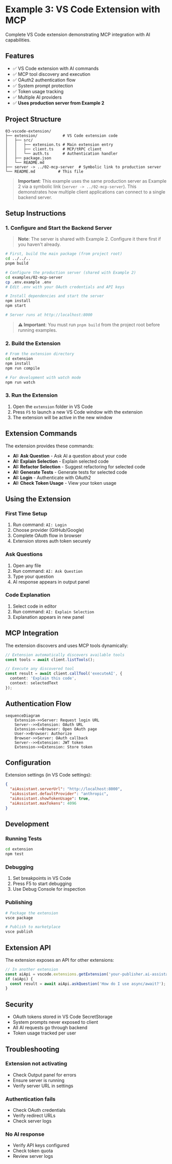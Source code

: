 # Example 3: VS Code Extension with MCP

Complete VS Code extension demonstrating MCP integration with AI capabilities.

## Features
- ✅ VS Code extension with AI commands
- ✅ MCP tool discovery and execution
- ✅ OAuth2 authentication flow
- ✅ System prompt protection
- ✅ Token usage tracking
- ✅ Multiple AI providers
- ✅ **Uses production server from Example 2**

## Project Structure

```
03-vscode-extension/
├── extension/           # VS Code extension code
│   ├── src/
│   │   ├── extension.ts # Main extension entry
│   │   ├── client.ts    # MCP/tRPC client
│   │   └── auth.ts      # Authentication handler
│   ├── package.json
│   └── README.md
├── server -> ../02-mcp-server  # Symbolic link to production server
└── README.md          # This file
```

> **Important**: This example uses the same production server as Example 2 via a symbolic link (`server -> ../02-mcp-server`). This demonstrates how multiple client applications can connect to a single backend server.

## Setup Instructions

### 1. Configure and Start the Backend Server

> **Note**: The server is shared with Example 2. Configure it there first if you haven't already.

```bash
# First, build the main package (from project root)
cd ../../..
pnpm build

# Configure the production server (shared with Example 2)
cd examples/02-mcp-server
cp .env.example .env
# Edit .env with your OAuth credentials and API keys

# Install dependencies and start the server
npm install
npm start

# Server runs at http://localhost:8000
```

> **⚠️ Important**: You must run `pnpm build` from the project root before running examples.

### 2. Build the Extension

```bash
# From the extension directory
cd extension
npm install
npm run compile

# For development with watch mode
npm run watch
```

### 3. Run the Extension

1. Open the `extension` folder in VS Code
2. Press `F5` to launch a new VS Code window with the extension
3. The extension will be active in the new window

## Extension Commands

The extension provides these commands:

- **AI: Ask Question** - Ask AI a question about your code
- **AI: Explain Selection** - Explain selected code
- **AI: Refactor Selection** - Suggest refactoring for selected code
- **AI: Generate Tests** - Generate tests for selected code
- **AI: Login** - Authenticate with OAuth2
- **AI: Check Token Usage** - View your token usage

## Using the Extension

### First Time Setup
1. Run command: `AI: Login`
2. Choose provider (GitHub/Google)
3. Complete OAuth flow in browser
4. Extension stores auth token securely

### Ask Questions
1. Open any file
2. Run command: `AI: Ask Question`
3. Type your question
4. AI response appears in output panel

### Code Explanation
1. Select code in editor
2. Run command: `AI: Explain Selection`
3. Explanation appears in new panel

## MCP Integration

The extension discovers and uses MCP tools dynamically:

```typescript
// Extension automatically discovers available tools
const tools = await client.listTools();

// Execute any discovered tool
const result = await client.callTool('executeAI', {
  content: 'Explain this code',
  context: selectedText
});
```

## Authentication Flow

```mermaid
sequenceDiagram
    Extension->>Server: Request login URL
    Server-->>Extension: OAuth URL
    Extension->>Browser: Open OAuth page
    User->>Browser: Authorize
    Browser->>Server: OAuth callback
    Server-->>Extension: JWT token
    Extension->>Extension: Store token
```

## Configuration

Extension settings (in VS Code settings):

```json
{
  "aiAssistant.serverUrl": "http://localhost:8000",
  "aiAssistant.defaultProvider": "anthropic",
  "aiAssistant.showTokenUsage": true,
  "aiAssistant.maxTokens": 4096
}
```

## Development

### Running Tests
```bash
cd extension
npm test
```

### Debugging
1. Set breakpoints in VS Code
2. Press F5 to start debugging
3. Use Debug Console for inspection

### Publishing
```bash
# Package the extension
vsce package

# Publish to marketplace
vsce publish
```

## Extension API

The extension exposes an API for other extensions:

```typescript
// In another extension
const aiApi = vscode.extensions.getExtension('your-publisher.ai-assistant')?.exports;
if (aiApi) {
  const result = await aiApi.askQuestion('How do I use async/await?');
}
```

## Security

- OAuth tokens stored in VS Code SecretStorage
- System prompts never exposed to client
- All AI requests go through backend
- Token usage tracked per user

## Troubleshooting

### Extension not activating
- Check Output panel for errors
- Ensure server is running
- Verify server URL in settings

### Authentication fails
- Check OAuth credentials
- Verify redirect URLs
- Check server logs

### No AI response
- Verify API keys configured
- Check token quota
- Review server logs